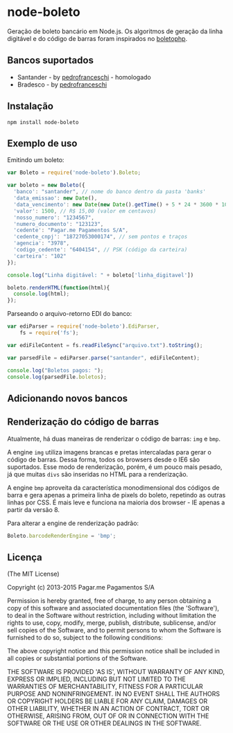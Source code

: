 node-boleto
=============

Geração de boleto bancário em Node.js. Os algoritmos de geração da linha digitável e do código de barras foram inspirados no [boletophp](https://github.com/BielSystems/boletophp).

## Bancos suportados

- Santander - by [pedrofranceschi](https://github.com/pedrofranceschi) - homologado
- Bradesco - by [pedrofranceschi](https://github.com/pedrofranceschi)

## Instalação

```
npm install node-boleto
```

## Exemplo de uso

Emitindo um boleto:

```javascript
var Boleto = require('node-boleto').Boleto;

var boleto = new Boleto({
  'banco': "santander", // nome do banco dentro da pasta 'banks'
  'data_emissao': new Date(),
  'data_vencimento': new Date(new Date().getTime() + 5 * 24 * 3600 * 1000), // 5 dias futuramente
  'valor': 1500, // R$ 15,00 (valor em centavos)
  'nosso_numero': "1234567",
  'numero_documento': "123123",
  'cedente': "Pagar.me Pagamentos S/A",
  'cedente_cnpj': "18727053000174", // sem pontos e traços
  'agencia': "3978",
  'codigo_cedente': "6404154", // PSK (código da carteira)
  'carteira': "102"
});

console.log("Linha digitável: " + boleto['linha_digitavel'])

boleto.renderHTML(function(html){
  console.log(html);
});
```

Parseando o arquivo-retorno EDI do banco:

```javascript
var ediParser = require('node-boleto').EdiParser,
	fs = require('fs');

var ediFileContent = fs.readFileSync("arquivo.txt").toString();

var parsedFile = ediParser.parse("santander", ediFileContent);

console.log("Boletos pagos: ");
console.log(parsedFile.boletos);
```

## Adicionando novos bancos

## Renderização do código de barras

Atualmente, há duas maneiras de renderizar o código de barras: `img` e `bmp`.

A engine `img` utiliza imagens brancas e pretas intercaladas para gerar o código de barras. Dessa forma, todos os browsers desde o IE6 são suportados. Esse modo de renderização, porém, é um pouco mais pesado, já que muitas `divs` são inseridas no HTML para a renderização.

A engine `bmp` aproveita da característica monodimensional dos códigos de barra e gera apenas a primeira linha de pixels do boleto, repetindo as outras linhas por CSS. É mais leve e funciona na maioria dos browser - IE apenas a partir da versão 8.

Para alterar a engine de renderização padrão:

```javascript
Boleto.barcodeRenderEngine = 'bmp';
```

## Licença

(The MIT License)

Copyright (c) 2013-2015 Pagar.me Pagamentos S/A

Permission is hereby granted, free of charge, to any person obtaining a copy of this software and associated documentation files (the 'Software'), to deal in the Software without restriction, including without limitation the rights to use, copy, modify, merge, publish, distribute, sublicense, and/or sell copies of the Software, and to permit persons to whom the Software is furnished to do so, subject to the following conditions:

The above copyright notice and this permission notice shall be included in all copies or substantial portions of the Software.

THE SOFTWARE IS PROVIDED 'AS IS', WITHOUT WARRANTY OF ANY KIND, EXPRESS OR IMPLIED, INCLUDING BUT NOT LIMITED TO THE WARRANTIES OF MERCHANTABILITY, FITNESS FOR A PARTICULAR PURPOSE AND NONINFRINGEMENT. IN NO EVENT SHALL THE AUTHORS OR COPYRIGHT HOLDERS BE LIABLE FOR ANY CLAIM, DAMAGES OR OTHER LIABILITY, WHETHER IN AN ACTION OF CONTRACT, TORT OR OTHERWISE, ARISING FROM, OUT OF OR IN CONNECTION WITH THE SOFTWARE OR THE USE OR OTHER DEALINGS IN THE SOFTWARE.
